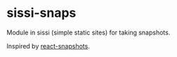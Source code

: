 # sissi-snaps

Module in sissi (simple static sites) for taking snapshots.

Inspired by [react-snapshots](https://github.com/geelen/react-snapshot/).
